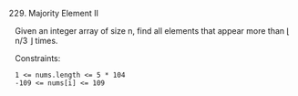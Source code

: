 229. Majority Element II

Given an integer array of size n, find all elements that appear more than ⌊ n/3 ⌋ times.

Constraints:

    1 <= nums.length <= 5 * 104
    -109 <= nums[i] <= 109

